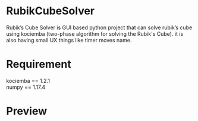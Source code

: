 # RubikCubeSolver
Rubik’s Cube Solver is GUI based python project that can solve rubik’s cube using kociemba (two-phase algorithm for solving the Rubik's Cube). it is also having small UX things like timer moves name.

# Requirement
kociemba == 1.2.1 <br>
numpy == 1.17.4

# Preview
